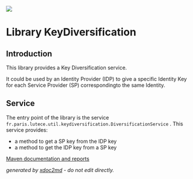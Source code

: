 ![](http://dev.lutece.paris.fr/jenkins/buildStatus/icon?job=gru-library-keydiversification-deploy)
# Library KeyDiversification

## Introduction

This library provides a Key Diversification service.

It could be used by an Identity Provider (IDP) to give a specific Identity Key for each Service Provider (SP) correspondingto the same Identity.

## Service

The entry point of the library is the service `fr.paris.lutece.util.keydiversification.DiversificationService` . This service provides:
 
* a method to get a SP key from the IDP key
* a method to get the IDP key from a SP key



[Maven documentation and reports](http://dev.lutece.paris.fr/plugins/library-keydiversification/)



 *generated by [xdoc2md](https://github.com/lutece-platform/tools-maven-xdoc2md-plugin) - do not edit directly.*